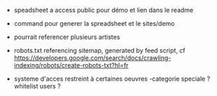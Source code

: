 - speadsheet a access public pour démo et lien dans le readme
 - command pour generer la spreadsheet et le sites/demo
 - pourrait referencer plusieurs artistes

-   robots.txt referencing sitemap, generated by feed script, cf https://developers.google.com/search/docs/crawling-indexing/robots/create-robots-txt?hl=fr

- systeme d'acces restreint à certaines oeuvres
   -categorie speciale ? whitelist users ?